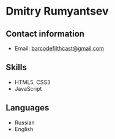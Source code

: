 # Dmitry Rumyantsev 
## Contact information
* Email: barcodefilthcast@gmail.com
## Skills
* HTML5, CSS3
* JavaScript
## Languages
* Russian
* English
